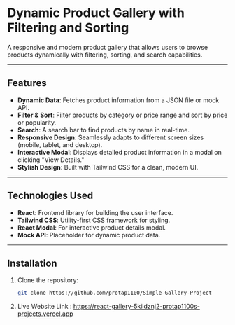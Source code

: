 # Dynamic Product Gallery with Filtering and Sorting

A responsive and modern product gallery that allows users to browse products dynamically with filtering, sorting, and search capabilities.

---

## Features

- **Dynamic Data**: Fetches product information from a JSON file or mock API.
- **Filter & Sort**: Filter products by category or price range and sort by price or popularity.
- **Search**: A search bar to find products by name in real-time.
- **Responsive Design**: Seamlessly adapts to different screen sizes (mobile, tablet, and desktop).
- **Interactive Modal**: Displays detailed product information in a modal on clicking "View Details."
- **Stylish Design**: Built with Tailwind CSS for a clean, modern UI.

---

## Technologies Used

- **React**: Frontend library for building the user interface.
- **Tailwind CSS**: Utility-first CSS framework for styling.
- **React Modal**: For interactive product details modal.
- **Mock API**: Placeholder for dynamic product data.

---

## Installation

1. Clone the repository:
   ```bash
   git clone https://github.com/protap1100/Simple-Gallery-Project
2. Live Website Link :
   https://react-gallery-5kildznj2-protap1100s-projects.vercel.app
